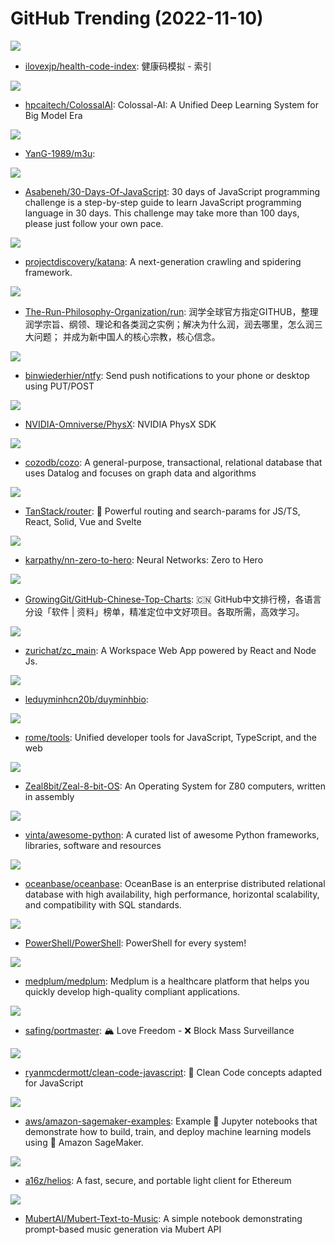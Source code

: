 # GitHub Trending (2022-11-10)

![](https://img.shields.io/badge/HTML-New%20544-green?style=flat-square&logo=appveyor)
- [ilovexjp/health-code-index](https://github.com/ilovexjp/health-code-index): 健康码模拟 - 索引

![](https://img.shields.io/badge/Python-New%20229-green?style=flat-square&logo=appveyor)
- [hpcaitech/ColossalAI](https://github.com/hpcaitech/ColossalAI): Colossal-AI: A Unified Deep Learning System for Big Model Era

![](https://img.shields.io/badge/none-New%2069-green?style=flat-square&logo=appveyor)
- [YanG-1989/m3u](https://github.com/YanG-1989/m3u): 

![](https://img.shields.io/badge/JavaScript-New%2040-green?style=flat-square&logo=appveyor)
- [Asabeneh/30-Days-Of-JavaScript](https://github.com/Asabeneh/30-Days-Of-JavaScript): 30 days of JavaScript programming challenge is a step-by-step guide to learn JavaScript programming language in 30 days. This challenge may take more than 100 days, please just follow your own pace.

![](https://img.shields.io/badge/Go-New%20551-green?style=flat-square&logo=appveyor)
- [projectdiscovery/katana](https://github.com/projectdiscovery/katana): A next-generation crawling and spidering framework.

![](https://img.shields.io/badge/none-New%20472-green?style=flat-square&logo=appveyor)
- [The-Run-Philosophy-Organization/run](https://github.com/The-Run-Philosophy-Organization/run): 润学全球官方指定GITHUB，整理润学宗旨、纲领、理论和各类润之实例；解决为什么润，润去哪里，怎么润三大问题； 并成为新中国人的核心宗教，核心信念。

![](https://img.shields.io/badge/Go-New%201-green?style=flat-square&logo=appveyor)
- [binwiederhier/ntfy](https://github.com/binwiederhier/ntfy): Send push notifications to your phone or desktop using PUT/POST

![](https://img.shields.io/badge/C%2B%2B-New%20232-green?style=flat-square&logo=appveyor)
- [NVIDIA-Omniverse/PhysX](https://github.com/NVIDIA-Omniverse/PhysX): NVIDIA PhysX SDK

![](https://img.shields.io/badge/Rust-New%20321-green?style=flat-square&logo=appveyor)
- [cozodb/cozo](https://github.com/cozodb/cozo): A general-purpose, transactional, relational database that uses Datalog and focuses on graph data and algorithms

![](https://img.shields.io/badge/TypeScript-New%2097-green?style=flat-square&logo=appveyor)
- [TanStack/router](https://github.com/TanStack/router): 🤖 Powerful routing and search-params for JS/TS, React, Solid, Vue and Svelte

![](https://img.shields.io/badge/Jupyter%20Notebook-New%2089-green?style=flat-square&logo=appveyor)
- [karpathy/nn-zero-to-hero](https://github.com/karpathy/nn-zero-to-hero): Neural Networks: Zero to Hero

![](https://img.shields.io/badge/Java-New%20155-green?style=flat-square&logo=appveyor)
- [GrowingGit/GitHub-Chinese-Top-Charts](https://github.com/GrowingGit/GitHub-Chinese-Top-Charts): 🇨🇳 GitHub中文排行榜，各语言分设「软件 | 资料」榜单，精准定位中文好项目。各取所需，高效学习。

![](https://img.shields.io/badge/JavaScript-New%205-green?style=flat-square&logo=appveyor)
- [zurichat/zc_main](https://github.com/zurichat/zc_main): A Workspace Web App powered by React and Node Js.

![](https://img.shields.io/badge/HTML-New%204-green?style=flat-square&logo=appveyor)
- [leduyminhcn20b/duyminhbio](https://github.com/leduyminhcn20b/duyminhbio): 

![](https://img.shields.io/badge/Rust-New%20157-green?style=flat-square&logo=appveyor)
- [rome/tools](https://github.com/rome/tools): Unified developer tools for JavaScript, TypeScript, and the web

![](https://img.shields.io/badge/Assembly-New%2040-green?style=flat-square&logo=appveyor)
- [Zeal8bit/Zeal-8-bit-OS](https://github.com/Zeal8bit/Zeal-8-bit-OS): An Operating System for Z80 computers, written in assembly

![](https://img.shields.io/badge/Python-New%20156-green?style=flat-square&logo=appveyor)
- [vinta/awesome-python](https://github.com/vinta/awesome-python): A curated list of awesome Python frameworks, libraries, software and resources

![](https://img.shields.io/badge/C%2B%2B-New%2011-green?style=flat-square&logo=appveyor)
- [oceanbase/oceanbase](https://github.com/oceanbase/oceanbase): OceanBase is an enterprise distributed relational database with high availability, high performance, horizontal scalability, and compatibility with SQL standards.

![](https://img.shields.io/badge/C%23-New%2029-green?style=flat-square&logo=appveyor)
- [PowerShell/PowerShell](https://github.com/PowerShell/PowerShell): PowerShell for every system!

![](https://img.shields.io/badge/TypeScript-New%2034-green?style=flat-square&logo=appveyor)
- [medplum/medplum](https://github.com/medplum/medplum): Medplum is a healthcare platform that helps you quickly develop high-quality compliant applications.

![](https://img.shields.io/badge/Go-New%20156-green?style=flat-square&logo=appveyor)
- [safing/portmaster](https://github.com/safing/portmaster): 🏔 Love Freedom - ❌ Block Mass Surveillance

![](https://img.shields.io/badge/JavaScript-New%20131-green?style=flat-square&logo=appveyor)
- [ryanmcdermott/clean-code-javascript](https://github.com/ryanmcdermott/clean-code-javascript): 🛁 Clean Code concepts adapted for JavaScript

![](https://img.shields.io/badge/Jupyter%20Notebook-New%205-green?style=flat-square&logo=appveyor)
- [aws/amazon-sagemaker-examples](https://github.com/aws/amazon-sagemaker-examples): Example 📓 Jupyter notebooks that demonstrate how to build, train, and deploy machine learning models using 🧠 Amazon SageMaker.

![](https://img.shields.io/badge/Rust-New%2084-green?style=flat-square&logo=appveyor)
- [a16z/helios](https://github.com/a16z/helios): A fast, secure, and portable light client for Ethereum

![](https://img.shields.io/badge/Jupyter%20Notebook-New%20155-green?style=flat-square&logo=appveyor)
- [MubertAI/Mubert-Text-to-Music](https://github.com/MubertAI/Mubert-Text-to-Music): A simple notebook demonstrating prompt-based music generation via Mubert API


